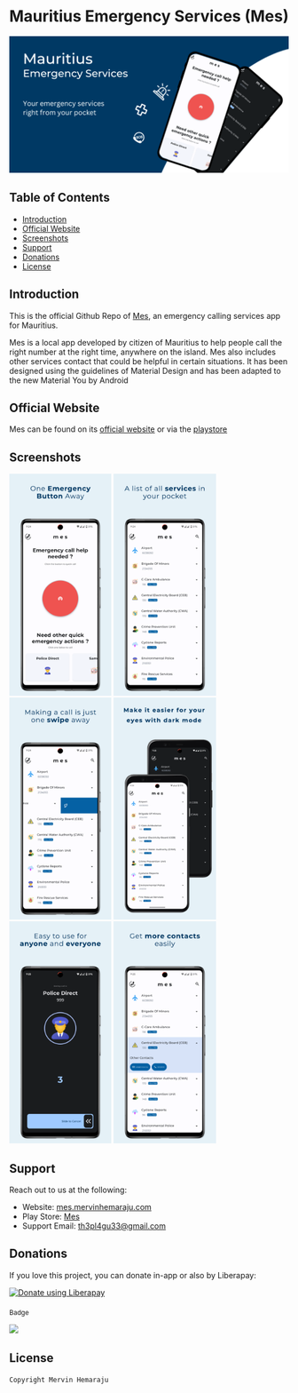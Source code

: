 # Mauritius Emergency Services (Mes)
<img src="screenshots/banner.png" alt="banner"/>

## Table of Contents
- [Introduction](#intro)
- [Official Website](#official_website)
- [Screenshots](#screenshots)
- [Support](#support)
- [Donations](#donations)
- [License](#license)

<a href="intro"></a>
## Introduction
This is the official Github Repo of [Mes](https://play.google.com/store/apps/details?id=com.th3pl4gu3.mauritius_emergency_services), an emergency calling services app for Mauritius.

Mes is a local app developed by citizen of Mauritius to help people call the right number at the right time, anywhere on the island. 
Mes also includes other services contact that could be helpful in certain situations.
It has been designed using the guidelines of Material Design and has been adapted to the new Material You by Android

<a href="official_website"></a>
## Official Website
Mes can be found on its [official website](https://mes.mervinhemaraju.com/web) or via the [playstore](https://play.google.com/store/apps/details?id=com.th3pl4gu3.mauritius_emergency_services)

<a href="screenshots"></a>
## Screenshots
<img src="screenshots/image-1.png" height="400" alt="Emergency Button"/> <img src="screenshots/image-2.png" height="400" alt="Services List"/> <img src="screenshots/image-3.png" height="400" alt="Swipe to Call"/> <img src="screenshots/image-4.png" height="400" alt="Dark Mode"/> 
<img src="screenshots/image-5.png" height="400" alt="Easy to Use"/> <img src="screenshots/image-6.png" height="400" alt="More Contacts"/> 

<a href="support"></a>
## Support
Reach out to us at the following:

* Website: [mes.mervinhemaraju.com](https://mes.mervinhemaraju.com/web)
* Play Store: [Mes](https://play.google.com/store/apps/details?id=com.th3pl4gu3.mauritius_emergency_services)
* Support Email: th3pl4gu33@gmail.com

<a href="donation"></a>
## Donations
If you love this project, you can donate in-app or also by Liberapay:

<noscript><a href="https://liberapay.com/th3pl4gu3/donate"><img alt="Donate using Liberapay" src="https://liberapay.com/assets/widgets/donate.svg"></a></noscript>

<sub>Badge</sub>

<img src="https://img.shields.io/liberapay/receives/th3pl4gu3.svg?logo=liberapay">

<a href="license"></a>
## License

```
Copyright Mervin Hemaraju
```
